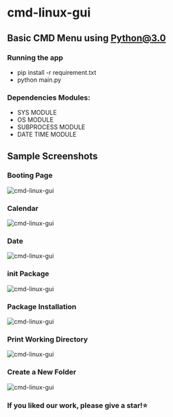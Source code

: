 # cmd-linux-gui

## Basic CMD Menu using Python@3.0

### Running the app
- pip install -r requirement.txt
- python main.py

### Dependencies Modules:

- SYS MODULE 
- OS MODULE
- SUBPROCESS MODULE
- DATE TIME MODULE

## Sample Screenshots

### Booting Page
![cmd-linux-gui](https://user-images.githubusercontent.com/40117155/240363741-ffb9386e-979d-4f9b-861f-b1e645a84ff3.png)

### Calendar
![cmd-linux-gui](https://user-images.githubusercontent.com/40117155/240360018-5bf02c16-75e1-4f12-8cbb-22075bbf45cb.png)

### Date
![cmd-linux-gui](https://user-images.githubusercontent.com/40117155/240360025-d6f28b58-fabb-4940-9b4a-efe18c38c868.png)

### init Package
![cmd-linux-gui](https://user-images.githubusercontent.com/40117155/240360042-ced835f6-d7f4-4382-97f5-1c03e0ff0095.png)

### Package Installation
![cmd-linux-gui](https://user-images.githubusercontent.com/40117155/240360053-61e2688c-b5ba-49be-a31b-867450ee1c44.png)

### Print Working Directory
![cmd-linux-gui](https://user-images.githubusercontent.com/40117155/240360058-cb2224de-82a3-4b96-abfa-74232c847394.png)

### Create a New Folder
![cmd-linux-gui](https://user-images.githubusercontent.com/40117155/240686343-2a6b5ecd-4711-4379-84f0-7729e2ea6baf.png)

### If you liked our work, please give a star!⭐️
